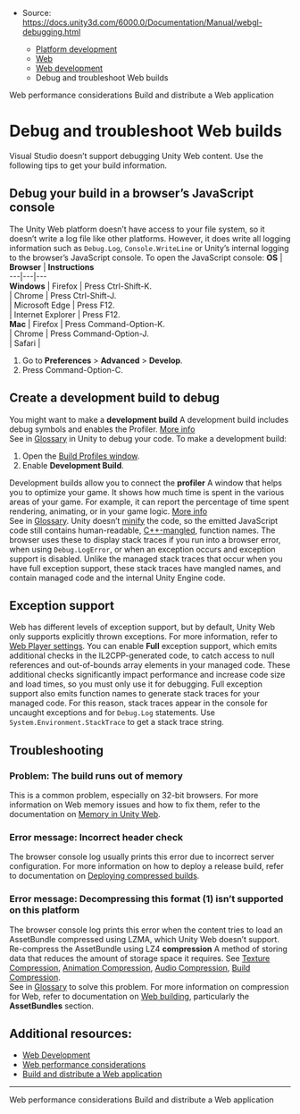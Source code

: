 * Source: https://docs.unity3d.com/6000.0/Documentation/Manual/webgl-debugging.html

  * [Platform development ](https://docs.unity3d.com/6000.0/Documentation/Manual/PlatformSpecific.html)
  * [Web](https://docs.unity3d.com/6000.0/Documentation/Manual/webgl.html)
  * [Web development](https://docs.unity3d.com/6000.0/Documentation/Manual/webgl-develop.html)
  * Debug and troubleshoot Web builds


[](https://docs.unity3d.com/6000.0/Documentation/Manual/webgl-performance.html)
Web performance considerations
[](https://docs.unity3d.com/6000.0/Documentation/Manual/webgl-building-distribution.html)
Build and distribute a Web application
# Debug and troubleshoot Web builds
Visual Studio doesn’t support debugging Unity Web content. Use the following tips to get your build information.
## Debug your build in a browser’s JavaScript console
The Unity Web platform doesn’t have access to your file system, so it doesn’t write a log file like other platforms. However, it does write all logging information such as `Debug.Log`, `Console.WriteLine` or Unity’s internal logging to the browser’s JavaScript console.
To open the JavaScript console:
**OS** | **Browser** | **Instructions**  
---|---|---  
**Windows** |  Firefox | Press Ctrl-Shift-K.   
|  Chrome  | Press Ctrl-Shift-J.   
|  Microsoft Edge  | Press F12.   
|  Internet Explorer  | Press F12.   
**Mac** |  Firefox  | Press Command-Option-K.   
|  Chrome  | Press Command-Option-J.   
|  Safari  | 
  1. Go to **Preferences** > **Advanced** > **Develop**. 
  2. Press Command-Option-C.

  
## Create a development build to debug
You might want to make a **development build** A development build includes debug symbols and enables the Profiler. [More info](https://docs.unity.com/devops/en/manual/build-target-configurations#Build_target_advanced_settings_overview)  
See in [Glossary](https://docs.unity3d.com/6000.0/Documentation/Manual/Glossary.html#DevelopmentBuild) in Unity to debug your code. To make a development build: 
  1. Open the [Build Profiles window](https://docs.unity3d.com/6000.0/Documentation/Manual/PublishingBuilds.html).
  2. Enable **Development Build**. 


Development builds allow you to connect the **profiler** A window that helps you to optimize your game. It shows how much time is spent in the various areas of your game. For example, it can report the percentage of time spent rendering, animating, or in your game logic. [More info](https://docs.unity3d.com/6000.0/Documentation/Manual/Profiler.html)  
See in [Glossary](https://docs.unity3d.com/6000.0/Documentation/Manual/Glossary.html#Profiler). Unity doesn’t [minify](https://en.wikipedia.org/wiki/Minification_%28programming%29) the code, so the emitted JavaScript code still contains human-readable, [C++-mangled](https://en.wikipedia.org/wiki/Name_mangling#Name_mangling_in_C.2B.2B), function names.
The browser uses these to display stack traces if you run into a browser error, when using `Debug.LogError`, or when an exception occurs and exception support is disabled. Unlike the managed stack traces that occur when you have full exception support, these stack traces have mangled names, and contain managed code and the internal Unity Engine code.
## Exception support
Web has different levels of exception support, but by default, Unity Web only supports explicitly thrown exceptions. For more information, refer to [Web Player settings](https://docs.unity3d.com/6000.0/Documentation/Manual/class-PlayerSettingsWebGL.html#wasm-language-features). You can enable **Full** exception support, which emits additional checks in the IL2CPP-generated code, to catch access to null references and out-of-bounds array elements in your managed code. These additional checks significantly impact performance and increase code size and load times, so you must only use it for debugging.
Full exception support also emits function names to generate stack traces for your managed code. For this reason, stack traces appear in the console for uncaught exceptions and for `Debug.Log` statements. Use `System.Environment.StackTrace` to get a stack trace string.
## Troubleshooting
### Problem: The build runs out of memory
This is a common problem, especially on 32-bit browsers. For more information on Web memory issues and how to fix them, refer to the documentation on [Memory in Unity Web](https://docs.unity3d.com/6000.0/Documentation/Manual/webgl-memory.html).
### Error message: Incorrect header check
The browser console log usually prints this error due to incorrect server configuration. For more information on how to deploy a release build, refer to documentation on [Deploying compressed builds](https://docs.unity3d.com/6000.0/Documentation/Manual/webgl-deploying.html).
### Error message: Decompressing this format (1) isn’t supported on this platform
The browser console log prints this error when the content tries to load an AssetBundle compressed using LZMA, which Unity Web doesn’t support. Re-compress the AssetBundle using LZ4 **compression** A method of storing data that reduces the amount of storage space it requires. See [Texture Compression](https://docs.unity3d.com/6000.0/Documentation/Manual/class-TextureImporterOverride), [Animation Compression](https://docs.unity3d.com/6000.0/Documentation/Manual/class-AnimationClip.html#AssetProperties), [Audio Compression](https://docs.unity3d.com/6000.0/Documentation/Manual/class-AudioClip.html), [Build Compression](https://docs.unity3d.com/6000.0/Documentation/Manual/ReducingFilesize.html).  
See in [Glossary](https://docs.unity3d.com/6000.0/Documentation/Manual/Glossary.html#compression) to solve this problem. For more information on compression for Web, refer to documentation on [Web building](https://docs.unity3d.com/6000.0/Documentation/Manual/webgl-building.html), particularly the **AssetBundles** section.
## Additional resources:
  * [Web Development](https://docs.unity3d.com/6000.0/Documentation/Manual/webgl-develop.html)
  * [Web performance considerations](https://docs.unity3d.com/6000.0/Documentation/Manual/webgl-performance.html)
  * [Build and distribute a Web application](https://docs.unity3d.com/6000.0/Documentation/Manual/webgl-building-distribution.html)


* * *
[](https://docs.unity3d.com/6000.0/Documentation/Manual/webgl-performance.html)
Web performance considerations
[](https://docs.unity3d.com/6000.0/Documentation/Manual/webgl-building-distribution.html)
Build and distribute a Web application
